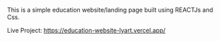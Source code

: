 This is a simple education website/landing page built using REACTJs and Css. 

Live Project: https://education-website-lyart.vercel.app/
